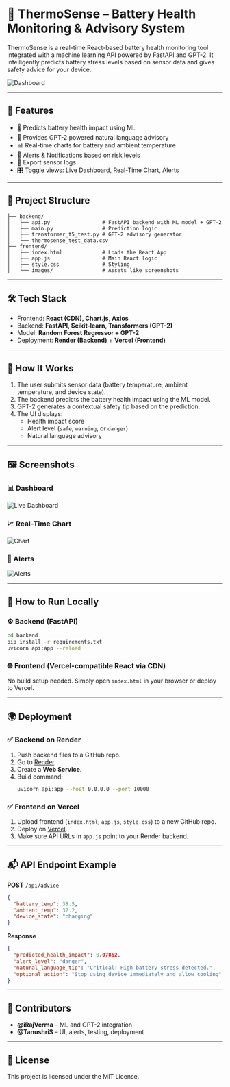 # 🔋 ThermoSense – Battery Health Monitoring & Advisory System

ThermoSense is a real-time React-based battery health monitoring tool integrated with a machine learning API powered by FastAPI and GPT-2. It intelligently predicts battery stress levels based on sensor data and gives safety advice for your device.

![Dashboard](https://github.com/TanushriS/thermosense/blob/main/assets/dashboard.png?raw=true)

---

## 🚀 Features

- 🌡️ Predicts battery health impact using ML
- 🤖 Provides GPT-2 powered natural language advisory
- 📊 Real-time charts for battery and ambient temperature
- 🚨 Alerts & Notifications based on risk levels
- 📁 Export sensor logs
- 🎛️ Toggle views: Live Dashboard, Real-Time Chart, Alerts

---

## 📂 Project Structure

```
├── backend/
│   ├── api.py                 # FastAPI backend with ML model + GPT-2
│   ├── main.py                # Prediction logic
│   ├── transformer_t5_test.py # GPT-2 advisory generator
│   └── thermosense_test_data.csv
├── frontend/
│   ├── index.html             # Loads the React App
│   ├── app.js                 # Main React logic
│   ├── style.css              # Styling
│   └── images/                # Assets like screenshots
```

---

## 🛠️ Tech Stack

- Frontend: **React (CDN), Chart.js, Axios**
- Backend: **FastAPI, Scikit-learn, Transformers (GPT-2)**
- Model: **Random Forest Regressor + GPT-2**
- Deployment: **Render (Backend)** + **Vercel (Frontend)**

---

## 🧪 How It Works

1. The user submits sensor data (battery temperature, ambient temperature, and device state).
2. The backend predicts the battery health impact using the ML model.
3. GPT-2 generates a contextual safety tip based on the prediction.
4. The UI displays:
   - Health impact score
   - Alert level (`safe`, `warning`, or `danger`)
   - Natural language advisory

---

## 🖼️ Screenshots

### 📊 Dashboard
![Live Dashboard](https://github.com/TanushriS/thermosense/blob/main/assets/dashboard.png?raw=true)

### 📈 Real-Time Chart
![Chart](https://github.com/TanushriS/thermosense/blob/main/assets/chart.png?raw=true)

### 🚨 Alerts
![Alerts](https://github.com/TanushriS/thermosense/blob/main/assets/alerts.png?raw=true)

---

## 🚧 How to Run Locally

### ⚙️ Backend (FastAPI)

```bash
cd backend
pip install -r requirements.txt
uvicorn api:app --reload
```

### 🌐 Frontend (Vercel-compatible React via CDN)

No build setup needed. Simply open `index.html` in your browser or deploy to Vercel.

---

## 🌍 Deployment

### ✅ Backend on Render

1. Push backend files to a GitHub repo.
2. Go to [Render](https://render.com).
3. Create a **Web Service**.
4. Build command:
   ```bash
   uvicorn api:app --host 0.0.0.0 --port 10000
   ```

### ✅ Frontend on Vercel

1. Upload frontend (`index.html`, `app.js`, `style.css`) to a new GitHub repo.
2. Deploy on [Vercel](https://vercel.com).
3. Make sure API URLs in `app.js` point to your Render backend.

---

## 📬 API Endpoint Example

**POST** `/api/advice`

```json
{
  "battery_temp": 38.5,
  "ambient_temp": 32.2,
  "device_state": "charging"
}
```

**Response**
```json
{
  "predicted_health_impact": 0.07852,
  "alert_level": "danger",
  "natural_language_tip": "Critical: High battery stress detected.",
  "optional_action": "Stop using device immediately and allow cooling"
}
```

---

## 🤝 Contributors

- **@iRajVerma** – ML and GPT-2 integration
- **@TanushriS** – UI, alerts, testing, deployment

---

## 📄 License

This project is licensed under the MIT License.
